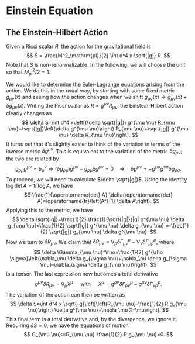 # Einstein Equation

## The Einstein-Hilbert Action

Given a Ricci scalar $R$, the action for the gravitational field is
$$
S = \frac{M^2_\mathrm{pl}}{2} \int d^4 x \sqrt{|g|} R.
$$
Note that $S$ is non-renormalizable. In the following, we will choose the unit so that $M^2_\text{pl}/2=1$.

We would like to determine the Euler-Lagrange equations arising from the action. We do this in the usual way, by starting with some fixed metric $g_{\mu \nu}(x)$ and seeing how the action changes when we shift $g_{\mu \nu}(x) \rightarrow g_{\mu \nu}(x)+\delta g_{\mu \nu}(x)$. Writing the Ricci scalar as $R=g^{\mu \nu} R_{\mu \nu}$, the Einstein-Hilbert action clearly changes as
$$
\delta S=\int d^4 x\left[(\delta \sqrt{|g|}) g^{\mu \nu} R_{\mu \nu}+\sqrt{|g|}\left(\delta g^{\mu \nu}\right) R_{\mu \nu}+\sqrt{|g|} g^{\mu \nu} \delta R_{\mu \nu}\right].
$$
It turns out that it's slightly easier to think of the variation in terms of the inverse metric $\delta g^{\mu \nu}$. This is equivalent to the variation of the metric $\delta g_{\mu \nu}$; the two are related by
$$
g_{\rho \mu} g^{\mu \nu}=\delta_\rho^\nu \Rightarrow\left(\delta g_{\rho \mu}\right) g^{\mu \nu}+g_{\rho \mu} \delta g^{\mu \nu}=0 \quad \Rightarrow \quad \delta g^{\mu \nu}=-g^{\mu \rho} g^{\nu \sigma} \delta g_{\rho \sigma}.
$$
To proceed, we will need to calculate $\delta \sqrt{|g|}$. Using the identity $\log \operatorname{det} A=\operatorname{tr} \log A$, we have
$$
\frac{1}{\operatorname{det} A} \delta(\operatorname{det} A)=\operatorname{tr}\left(A^{-1} \delta A\right).
$$
Applying this to the metric, we have
$$
\delta \sqrt{|g|}=\frac{1}{2} \frac{1}{\sqrt{|g|}}|g| g^{\mu \nu} \delta g_{\mu \nu}=\frac{1}{2} \sqrt{|g|} g^{\mu \nu} \delta g_{\mu \nu}
=-\frac{1}{2} \sqrt{|g|} g_{\mu \nu} \delta g^{\mu \nu}.
$$
Now we turn to $\delta R_{\mu\nu}$. We claim that $\delta R_{\mu \nu}=\nabla_\rho \delta \Gamma_{\mu \nu}^\rho-\nabla_\nu \delta \Gamma_{\mu \rho}^\rho$, where
$$
\delta \Gamma_{\mu \nu}^\rho=\frac{1}{2} g^{\rho \sigma}\left(\nabla_\mu \delta g_{\sigma \nu}+\nabla_\nu \delta g_{\sigma \mu}-\nabla_\sigma \delta g_{\mu \nu}\right).
$$
is a tensor. The last expression now becomes a total derivative 
$$
g^{\mu \nu} \delta R_{\mu \nu}=\nabla_\mu X^\mu \quad \text { with } \quad X^\mu=g^{\rho \nu} \delta \Gamma_{\rho \nu}^\mu-g^{\mu \nu} \delta \Gamma_{\nu \rho}^\rho.
$$
The variation of the action can then be written as
$$
\delta S=\int d^4 x \sqrt{-g}\left[\left(R_{\mu \nu}-\frac{1}{2} R g_{\mu \nu}\right) \delta g^{\mu \nu}+\nabla_\mu X^\mu\right].
$$
This final term is a total derivative and, by the divergence, we ignore it. Requiring $\delta S=0$, we have the equations of motion
$$
G_{\mu \nu}:=R_{\mu \nu}-\frac{1}{2} R g_{\mu \nu}=0.
$$

